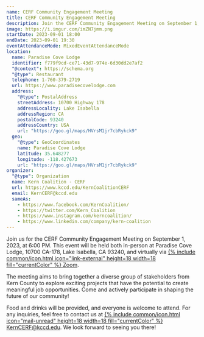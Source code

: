 ```yaml
---
name: CERF Community Engagement Meeting
title: CERF Community Engagement Meeting
description: Join the CERF Community Engagement Meeting on September 1, 2023, at 6:00 PM. Explore job opportunities in Kern County. In-person & virtual. All welcome!
image: https://i.imgur.com/imZN7jmm.png
startDate: 2023-09-01 18:00
endDate: 2023-09-01 19:30
eventAttendanceMode: MixedEventAttendanceMode
location:
  name: Paradise Cove Lodge
  identifier: f779f9cd-ce71-43d7-974e-6d30dd2e7af2
  "@context": https://schema.org
  "@type": Restaurant
  telephone: 1-760-379-2719
  url: https://www.paradisecovelodge.com
  address:
    "@type": PostalAddress
    streetAddress: 10700 Highway 178
    addressLocality: Lake Isabella
    addressRegion: CA
    postalCode: 93240
    addressCountry: USA
    url: "https://goo.gl/maps/HVrsM1jr7cbRykck9"
  geo:
    "@type": GeoCoordinates
    name: Paradise Cove Lodge
    latitude: 35.648277
    longitude: -118.427673
    url: "https://goo.gl/maps/HVrsM1jr7cbRykck9"
organizer:
  "@type": Organization
  name: Kern Coalition - CERF
  url: https://www.kccd.edu/KernCoalitionCERF
  email: KernCERF@kccd.edu
  sameAs:
    - https://www.facebook.com/KernCoalition/
    - https://twitter.com/Kern_Coalition
    - https://www.instagram.com/kerncoalition/
    - https://www.linkedin.com/company/kern-coalition
---
```

Join us for the CERF Community Engagement Meeting on September 1, 2023, at 6:00 PM. This event will be held both in-person at Paradise Cove Lodge, 10700 CA-178, Lake Isabella, CA 93240, and virtually via [{% include common/icon.html icon="link-external" height=18 width=18 fill="currentColor" %} Zoom](https://www.bit.ly/cerfeastkern).

The meeting aims to bring together a diverse group of stakeholders from Kern County to explore exciting projects that have the potential to create meaningful job opportunities. Come and actively participate in shaping the future of our community!

Food and drinks will be provided, and everyone is welcome to attend. For any inquiries, feel free to contact us at [{% include common/icon.html icon="mail-unread" height=18 width=18 fill="currentColor" %} KernCERF@kccd.edu](mailto:KernCERF@kccd.edu). We look forward to seeing you there!
